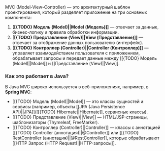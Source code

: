 MVC (Model-View-Controller) — это архитектурный шаблон проектирования, который разделяет приложение на три основных компонента:

1. **[[{TODO} Модель (Model)||Model (Модель)]]** — отвечает за данные, бизнес-логику и правила обработки информации.
2. **[[{TODO} Представление (View)||View (Представление)]]** — отвечает за отображение данных пользователю (интерфейс).
3. **[[{TODO} Контроллер (Controller)||Controller (Контроллер)]]** — управляет взаимодействием пользователя с приложением, обрабатывает запросы и передает данные между [[{TODO} Модель (Model)||Model]] и [[Представление (View)||View]].

### Как это работает в Java?

В Java MVC широко используется в веб-приложениях, например, в **Spring MVC**:
- [[{TODO} Модель (Model)||Model]] — это классы сущностей и сервисы (например, объекты [[JPA (Java Persistence API)||JPA]]/[[{TODO} Hibernate||Hibernate]], сервисные классы).
- [[{TODO} Представление (View)||View]] — HTML/JSP-страницы, шаблонизаторы (Thymeleaf, FreeMarker).
- [[{TODO} Контроллер (Controller)||Controller]] — классы с аннотацией [[{TODO} Controller (аннотация)||@Controller]] или [[{TODO} RestController (аннотация)||@RestController]], которые обрабатывают [[HTTP Запрос (HTTP Request)||HTTP-запросы]].